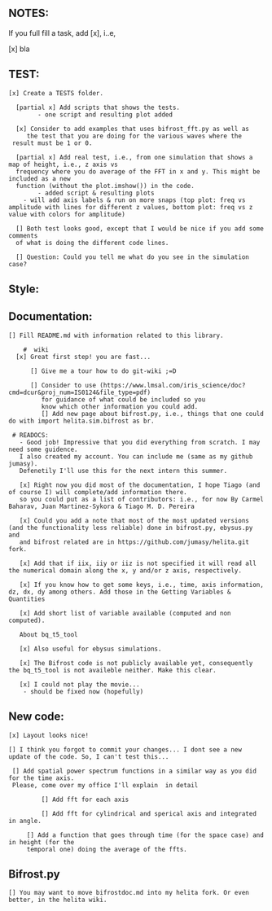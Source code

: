 ## NOTES: 

  If you full fill a task, add [x], i..e,
  
  [x] bla

## TEST:

    [x] Create a TESTS folder.

      [partial x] Add scripts that shows the tests.
      		- one script and resulting plot added
      
      [x] Consider to add examples that uses bifrost_fft.py as well as 
      	 the test that you are doing for the various waves where the 
	 result must be 1 or 0. 

      [partial x] Add real test, i.e., from one simulation that shows a map of height, i.e., z axis vs 
      frequency where you do average of the FFT in x and y. This might be included as a new
      function (without the plot.imshow()) in the code.
      		- added script & resulting plots
		- will add axis labels & run on more snaps (top plot: freq vs amplitude with lines for different z values, bottom plot: freq vs z value with colors for amplitude)

      [] Both test looks good, except that I would be nice if you add some comments 
      of what is doing the different code lines. 

      [] Question: Could you tell me what do you see in the simulation case?

## Style:


## Documentation:

    [] Fill README.md with information related to this library.

        #  wiki 
	  [x] Great first step! you are fast... 
	      
	      [] Give me a tour how to do git-wiki ;=D

          [] Consider to use (https://www.lmsal.com/iris_science/doc?cmd=dcur&proj_num=IS0124&file_type=pdf)
             for guidance of what could be included so you
             know which other information you could add.
	     	 [] Add new page about bifrost.py, i.e., things that one could do with import helita.sim.bifrost as br. 

     # READOCS: 
       - Good job! Impressive that you did everything from scratch. I may need some guidence. 
       I also created my account. You can include me (same as my github jumasy). 
       Defenetily I'll use this for the next intern this summer.

       [x] Right now you did most of the documentation, I hope Tiago (and of course I) will complete/add information there. 
       so you could put as a list of contributors: i.e., for now By Carmel Baharav, Juan Martinez-Sykora & Tiago M. D. Pereira

       [x] Could you add a note that most of the most updated versions (and the functionality less reliable) done in bifrost.py, ebysus.py and 
       and bifrost related are in https://github.com/jumasy/helita.git fork. 

       [x] Add that if iix, iiy or iiz is not specified it will read all the numerical domain along the x, y and/or z axis, respectively. 
       
       [x] If you know how to get some keys, i.e., time, axis information, dz, dx, dy among others. Add those in the Getting Variables & Quantities

       [x] Add short list of variable available (computed and non computed). 

       About bq_t5_tool
       
       [x] Also useful for ebysus simulations. 

       [x] The Bifrost code is not publicly available yet, consequently the bq_t5_tool is not availeble neither. Make this clear. 

       [x] I could not play the movie...  
 		- should be fixed now (hopefully)      

## New code:

    [x] Layout looks nice!
    
    [] I think you forgot to commit your changes... I dont see a new update of the code. So, I can't test this...

     [] Add spatial power spectrum functions in a similar way as you did for the time axis. 
     Please, come over my office I'll explain  in detail

     	     [] Add fft for each axis

     	     [] Add fft for cylindrical and sperical axis and integrated in angle. 

	     [] Add a function that goes through time (for the space case) and in height (for the 
	     temporal one) doing the average of the ffts. 
    	     
## Bifrost.py

    [] You may want to move bifrostdoc.md into my helita fork. Or even better, in the helita wiki. 
